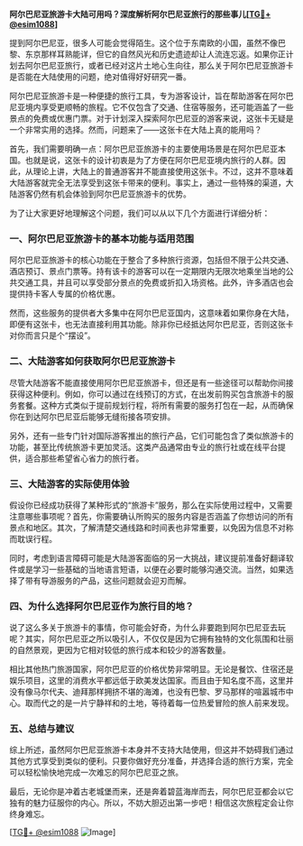 **阿尔巴尼亚旅游卡大陆可用吗？深度解析阿尔巴尼亚旅行的那些事儿[[TG💪+ @esim1088](https://t.me/s/esim1088)]**

提到阿尔巴尼亚，很多人可能会觉得陌生。这个位于东南欧的小国，虽然不像巴黎、东京那样耳熟能详，但它的自然风光和历史遗迹却让人流连忘返。如果你正计划去阿尔巴尼亚旅行，或者已经对这片土地心生向往，那么关于阿尔巴尼亚旅游卡是否能在大陆使用的问题，绝对值得好好研究一番。

阿尔巴尼亚旅游卡是一种便捷的旅行工具，专为游客设计，旨在帮助游客在阿尔巴尼亚境内享受更顺畅的旅程。它不仅包含了交通、住宿等服务，还可能涵盖了一些景点的免费或优惠门票。对于计划深入探索阿尔巴尼亚的游客来说，这张卡无疑是一个非常实用的选择。然而，问题来了——这张卡在大陆上真的能用吗？

首先，我们需要明确一点：阿尔巴尼亚旅游卡的主要使用场景是在阿尔巴尼亚本国。也就是说，这张卡的设计初衷是为了方便在阿尔巴尼亚境内旅行的人群。因此，从理论上讲，大陆上的普通游客并不能直接使用这张卡。不过，这并不意味着大陆游客就完全无法享受到这张卡带来的便利。事实上，通过一些特殊的渠道，大陆游客仍然有机会体验到阿尔巴尼亚旅游卡的优势。

为了让大家更好地理解这个问题，我们可以从以下几个方面进行详细分析：

### **一、阿尔巴尼亚旅游卡的基本功能与适用范围**

阿尔巴尼亚旅游卡的核心功能在于整合了多种旅行资源，包括但不限于公共交通、酒店预订、景点门票等。持有该卡的游客可以在一定期限内无限次地乘坐当地的公共交通工具，并且可以享受部分景点的免费或折扣入场资格。此外，许多酒店也会提供持卡客人专属的价格优惠。

然而，这些服务的提供者大多集中在阿尔巴尼亚国内，这意味着如果你身在大陆，即便有这张卡，也无法直接利用其功能。除非你已经抵达阿尔巴尼亚，否则这张卡对你而言只是个“摆设”。

### **二、大陆游客如何获取阿尔巴尼亚旅游卡**

尽管大陆游客不能直接使用阿尔巴尼亚旅游卡，但还是有一些途径可以帮助你间接获得这种便利。例如，你可以通过在线预订的方式，在出发前购买包含旅游卡的服务套餐。这种方式类似于提前规划行程，将所有需要的服务打包在一起，从而确保你在到达阿尔巴尼亚后能够无缝衔接各项安排。

另外，还有一些专门针对国际游客推出的旅行产品，它们可能包含了类似旅游卡的功能，甚至比传统旅游卡更加灵活。这类产品通常由专业的旅行社或在线平台提供，适合那些希望省心省力的旅行者。

### **三、大陆游客的实际使用体验**

假设你已经成功获得了某种形式的“旅游卡”服务，那么在实际使用过程中，又需要注意哪些事项呢？首先，你需要确认所购买的服务内容是否涵盖了你想访问的所有景点和地区。其次，了解清楚交通线路和时间表也非常重要，以免因为信息不对称而耽误行程。

同时，考虑到语言障碍可能是大陆游客面临的另一大挑战，建议提前准备好翻译软件或是学习一些基础的当地语言短语，以便在必要时能够沟通交流。当然，如果选择了带有导游服务的产品，这些问题就会迎刃而解。

### **四、为什么选择阿尔巴尼亚作为旅行目的地？**

说了这么多关于旅游卡的事情，你可能会好奇，为什么非要跑到阿尔巴尼亚去玩呢？其实，阿尔巴尼亚之所以吸引人，不仅仅是因为它拥有独特的文化氛围和壮丽的自然景观，更因为它相对较低的旅行成本和较少的游客数量。

相比其他热门旅游国家，阿尔巴尼亚的价格优势非常明显。无论是餐饮、住宿还是娱乐项目，这里的消费水平都远低于欧美发达国家。而且由于知名度不高，这里并没有像马尔代夫、迪拜那样拥挤不堪的海滩，也没有巴黎、罗马那样的喧嚣城市中心。取而代之的是一片宁静祥和的土地，等待着每一位热爱冒险的旅人前来发现。

### **五、总结与建议**

综上所述，虽然阿尔巴尼亚旅游卡本身并不支持大陆使用，但这并不妨碍我们通过其他方式享受到类似的便利。只要你做好充分准备，并选择合适的旅行方案，完全可以轻松愉快地完成一次难忘的阿尔巴尼亚之旅。

最后，无论你是冲着古老城堡而来，还是奔着碧蓝海岸而去，阿尔巴尼亚都会以它独有的魅力征服你的内心。所以，不妨大胆迈出第一步吧！相信这次旅程定会让你终身难忘。

[[TG💪+ @esim1088](https://t.me/s/esim1088) ![Image](https://i.postimg.cc/4NQfJmqS/Snipaste-2025-05-13-00-14-12.png)]